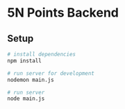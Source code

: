 # 5N Points Backend

## Setup

``` bash
# install dependencies
npm install

# run server for development
nodemon main.js

# run server
node main.js
```
